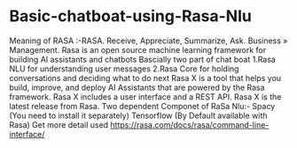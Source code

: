 # Basic-chatboat-using-Rasa-Nlu
Meaning of RASA :-RASA. Receive, Appreciate, Summarize, Ask. Business » Management.
Rasa is an open source machine learning framework for building AI assistants and chatbots
Bascially two part of chat boat
1.Rasa NLU for understanding user messages
2.Rasa Core for holding conversations and deciding what to do next
Rasa X is a tool that helps you build, improve, and deploy AI Assistants that are powered by the Rasa framework. Rasa X includes a user interface and a REST API. Rasa X is the latest release from Rasa.
Two dependent Componet of RaSa Nlu:-
Spacy (You need to install it separately)
Tensorflow (By Default available with Rasa)
Get more detail used
https://rasa.com/docs/rasa/command-line-interface/
